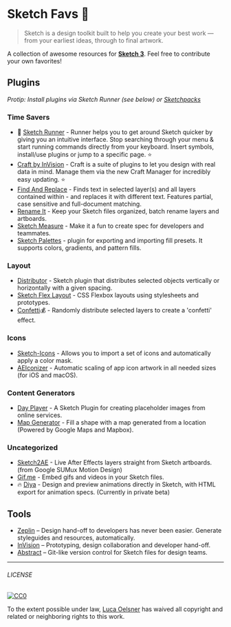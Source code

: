 # Sketch Favs 💎

> Sketch is a design toolkit built to help you create your best work — from your earliest ideas, through to final artwork.

A collection of awesome resources for [**Sketch 3**](http://bohemiancoding.com/sketch/). Feel free to contribute your own favorites! 

## Plugins

_Protip: Install plugins via Sketch Runner (see below) or [Sketchpacks](https://sketchpacks.com/)_ 

### Time Savers

* 🏃 [Sketch Runner](http://sketchrunner.com/) - Runner helps you to get around Sketch quicker by giving you an intuitive interface. Stop searching through your menu & start running commands directly from your keyboard. Insert symbols, install/use plugins or jump to a specific page. ⭐️
* [Craft by InVision](https://www.invisionapp.com/craft) - Craft is a suite of plugins to let you design with real data in mind. Manage them via the new Craft Manager for incredibly easy updating. ⭐️
* [Find And Replace](https://github.com/thierryc/Sketch-Find-And-Replace) - Finds text in selected layer(s) and all layers contained within - and replaces it with different text. Features partial, case sensitive and full-document matching.
* [Rename It](https://github.com/rodi01/RenameIt) - Keep your Sketch files organized, batch rename layers and artboards.
* [Sketch Measure](https://github.com/utom/sketch-measure) - Make it a fun to create spec for developers and teammates.
* [Sketch Palettes](https://github.com/andrewfiorillo/sketch-palettes) - plugin for exporting and importing fill presets. It supports colors, gradients, and pattern fills.


### Layout
* [Distributor](https://github.com/PEZ/SketchDistributor) - Sketch plugin that distributes selected objects vertically or horizontally with a given spacing.
* [Sketch Flex Layout](https://github.com/hrescak/Sketch-Flex-Layout) - CSS Flexbox layouts using stylesheets and prototypes.
* [Confetti](http://www.sketchconfetti.com/)💰 -  Randomly distribute selected layers to create a 'confetti' effect. 

### Icons
* [Sketch-Icons](https://github.com/AMoreaux/Sketch-Icons) - Allows you to import a set of icons and automatically apply a color mask.
* [AEIconizer](https://github.com/tadija/AEIconizer) - Automatic scaling of app icon artwork in all needed sizes (for iOS and macOS).


### Content Generators
* [Day Player](https://github.com/tylergaw/day-player) - A Sketch Plugin for creating placeholder images from online services.
* [Map Generator](https://github.com/eddiesigner/sketch-map-generator) - Fill a shape with a map generated from a location (Powered by Google Maps and Mapbox).

### Uncategorized 
* [Sketch2AE](https://google.github.io/sketch2ae/) - Live After Effects layers straight from Sketch artboards. (from Google SUMux Motion Design)
* [Gif.me](https://www.sketchgif.me/) - Embed gifs and videos in your Sketch files.
* 🔥 [Diya](http://diyahq.com/) - Design and preview animations directly in Sketch, with HTML export for animation specs. (Currently in private beta)


## Tools 
* [Zeplin](https://zeplin.io) – Design hand-off to developers has never been easier. Generate styleguides and resources, automatically.
* [InVision](https://sketchpacks.com/) – Prototyping, design collaboration and developer hand-off. 
* [Abstract](https://www.goabstract.com/) – Git-like version control for Sketch files for design teams. 


---

###### LICENSE

[![CC0](http://mirrors.creativecommons.org/presskit/buttons/88x31/svg/cc-zero.svg)](http://creativecommons.org/publicdomain/zero/1.0/)

To the extent possible under law, [Luca Oelsner](https://lucaoelsner.de) has waived all copyright and related or neighboring rights to this work.

